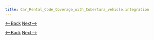 ```yaml
---
title: Car_Rental_Code_Coverage_with_Cobertura_vehicle.integration
---
```

[<--Back]({{site.pagesurl}}/Car_Rental_Code_Coverage_with_Cobertura_vehicle.component.rateplan)  [Next-->]({{site.pagesurl}}/Car_Rental_Code_Coverage_with_Cobertura_vehicle.util)



[<--Back]({{site.pagesurl}}/Car_Rental_Code_Coverage_with_Cobertura_vehicle.component.rateplan)  [Next-->]({{site.pagesurl}}/Car_Rental_Code_Coverage_with_Cobertura_vehicle.util)
